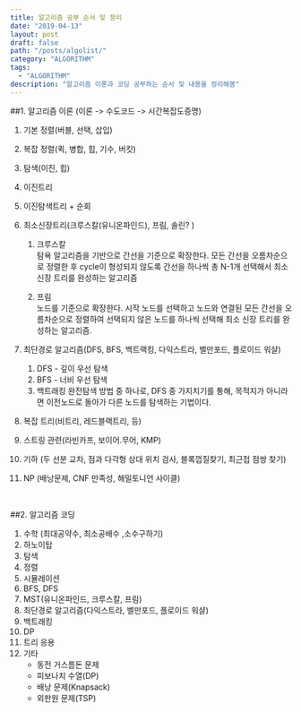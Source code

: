 ```yaml
---
title: 알고리즘 공부 순서 및 정리
date: "2019-04-13"
layout: post
draft: false
path: "/posts/algolist/"
category: "ALGORITHM"
tags:
  - "ALGORITHM"
description: "알고리즘 이론과 코딩 공부하는 순서 및 내용을 정리해봄"
---
```


##1. 알고리즘 이론
(이론 -> 수도코드 -> 시간복잡도증명)
1. 기본 정렬(버블, 선택, 삽입)
2. 복잡 정렬(퀵, 병합, 힙, 기수, 버킷)
3. 탐색(이진, 힙)
4. 이진트리
5. 이진탐색트리 + 순회
6. 최소신장트리(크루스칼(유니온파인드), 프림, 솔린? )
    1. 크루스칼  
    탐욕 알고리즘을 기반으로 간선을 기준으로 확장한다.
    모든 간선을 오름차순으로 정렬한 후 cycle이 형성되지 않도록 간선을 하나씩 총 N-1개 선택해서 최소 신장 트리를 완성하는 알고리즘

    2. 프림  
    노드를 기준으로 확장한다. 시작 노드를 선택하고 노드와 연결된 모든 간선을 오름차순으로 정렬하여 선택되지 않은 노드를 하나씩 선택해 최소 신장 트리를 완성하는 알고리즘.

7. 최단경로 알고리즘(DFS, BFS, 백트랙킹, 다익스트라, 벨만포드, 플로이드 워샬)
    1. DFS - 깊이 우선 탐색
    2. BFS - 너비 우선 탐색
    3. 백트래킹
    완전탐색 방법 중 하나로, DFS 중 가지치기를 통해, 목적지가 아니라면 이전노드로 돌아가 다른 노드를 탐색하는 기법이다.

8.  복잡 트리(비트리, 레드블랙트리, 등)
9. 스트링 관련(라빈카프, 보이어.무어, KMP)
10. 기하 (두 선분 교차, 점과 다각형 상대 위치 검사, 블록껍질찾기, 최근접 점쌍 찾기)
11. NP (배낭문제, CNF 만족성, 해밀토니언 사이클)

​

##2. 알고리즘 코딩
1. 수학 (최대공약수, 최소공배수 ,소수구하기)
2. 하노이탑 
3. 탐색
4. 정렬
5. 시뮬레이션
6. BFS, DFS
7. MST(유니온파인드, 크루스칼, 프림)
8. 최단경로 알고리즘(다익스트라, 벨만포드, 플로이드 워샬) 
9. 백트래킹
10. DP 
11. 트리 응용
12. 기타
    - 동전 거스름돈 문제 
    - 피보나치 수열(DP)
    - 배낭 문제(Knapsack) 
    - 외판원 문제(TSP) 